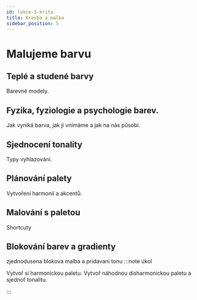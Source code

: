 ```yaml
---
id: lekce-3-krita
title: Kresba a malba
sidebar_position: 5
---
```


# Malujeme barvu
## Teplé a studené barvy
Barevné modely.
## Fyzika, fyziologie a psychologie barev.
Jak vyniká barva, jak ji vnímáme a jak na nás působí.
## Sjednocení tonality
Typy vyhlazování.
## Plánování palety
Vytvoření harmonií a akcentů.
## Malování s paletou
Shortcuty
## Blokování barev a gradienty
zjednodusena blokova malba a pridavani tonu
:::note úkol

Vytvoř si harmonickou paletu. Vytvoř náhodnou disharmonickou paletu a sjednoť tonalitu.

:::
